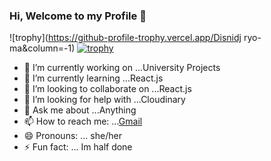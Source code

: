 ### Hi, Welcome to my Profile 👋


![trophy](https://github-profile-trophy.vercel.app/Disnidj ryo-ma&column=-1)
[![trophy](https://github-profile-trophy.vercel.app/Disnidj=ryo-ma)](https://github.com/ryo-ma/github-profile-trophy)



- 🔭 I’m currently working on ...University Projects
- 🌱 I’m currently learning ...React.js
- 👯 I’m looking to collaborate on ...React.js
- 🤔 I’m looking for help with ...Cloudinary
- 💬 Ask me about ...Anything
- 📫 How to reach me: ...[Gmail](http://ddjayawickrama@gmail.com)
- 😄 Pronouns: ... she/her
- ⚡ Fun fact: ... Im half done

